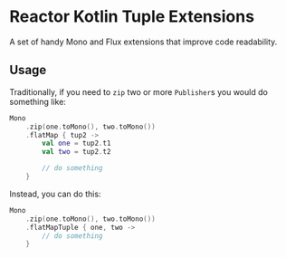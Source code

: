 # Reactor Kotlin Tuple Extensions

A set of handy Mono and Flux extensions that improve code readability.

## Usage

Traditionally, if you need to `zip` two or more `Publisher`s you would do something like:

```kotlin
Mono
    .zip(one.toMono(), two.toMono())
    .flatMap { tup2 ->
        val one = tup2.t1
        val two = tup2.t2

        // do something
    }
```

Instead, you can do this:

```kotlin
Mono
    .zip(one.toMono(), two.toMono())
    .flatMapTuple { one, two ->
        // do something
    }
```
